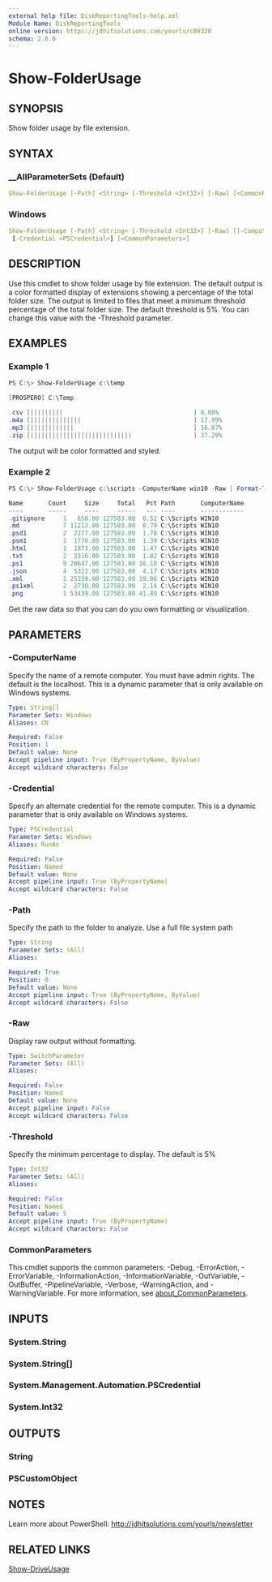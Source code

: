 ```yaml
---
external help file: DiskReportingTools-help.xml
Module Name: DiskReportingTools
online version: https://jdhitsolutions.com/yourls/c09320
schema: 2.0.0
---
```


# Show-FolderUsage

## SYNOPSIS

Show folder usage by file extension.

## SYNTAX

### __AllParameterSets (Default)

```yaml
Show-FolderUsage [-Path] <String> [-Threshold <Int32>] [-Raw] [<CommonParameters>]
```

### Windows

```yaml
Show-FolderUsage [-Path] <String> [-Threshold <Int32>] [-Raw] [[-ComputerName] <String[]>]
 [-Credential <PSCredential>] [<CommonParameters>]
```

## DESCRIPTION

Use this cmdlet to show folder usage by file extension. The default output is a color formatted display of extensions showing a percentage of the total folder size. The output is limited to files that meet a minimum threshold percentage of the total folder size. The default threshold is 5%. You can change this value with the -Threshold parameter.

## EXAMPLES

### Example 1

```powershell
PS C:\> Show-FolderUsage c:\temp

[PROSPERO] C:\Temp

.csv [|||||||||                                    ] 8.00%
.m4a [||||||||||||||                               ] 17.99%
.mp3 [||||||||||||                                 ] 16.67%
.zip [||||||||||||||||||||||||||||                 ] 37.29%
```

The output will be color formatted and styled.

### Example 2

```powershell
PS C:\> Show-FolderUsage c:\scripts -ComputerName win10 -Raw | Format-Table

Name       Count     Size     Total   Pct Path       ComputerName
----       -----     ----     -----   --- ----       ------------
.gitignore     1   658.00 127583.00  0.52 C:\Scripts WIN10
.md            7 11212.00 127583.00  8.79 C:\Scripts WIN10
.psd1          2  2277.00 127583.00  1.78 C:\Scripts WIN10
.psm1          1  1770.00 127583.00  1.39 C:\Scripts WIN10
.html          1  1873.00 127583.00  1.47 C:\Scripts WIN10
.txt           2  2316.00 127583.00  1.82 C:\Scripts WIN10
.ps1           9 20647.00 127583.00 16.18 C:\Scripts WIN10
.json          4  5322.00 127583.00  4.17 C:\Scripts WIN10
.xml           1 25339.00 127583.00 19.86 C:\Scripts WIN10
.ps1xml        2  2730.00 127583.00  2.14 C:\Scripts WIN10
.png           1 53439.00 127583.00 41.89 C:\Scripts WIN10
```

Get the raw data so that you can do you own formatting or visualization.

## PARAMETERS

### -ComputerName

Specify the name of a remote computer.
You must have admin rights.
The default is the localhost.
This is a dynamic parameter that is only available on Windows systems.

```yaml
Type: String[]
Parameter Sets: Windows
Aliases: CN

Required: False
Position: 1
Default value: None
Accept pipeline input: True (ByPropertyName, ByValue)
Accept wildcard characters: False
```

### -Credential

Specify an alternate credential for the remote computer. This is a dynamic parameter that is only available on Windows systems.

```yaml
Type: PSCredential
Parameter Sets: Windows
Aliases: RunAs

Required: False
Position: Named
Default value: None
Accept pipeline input: True (ByPropertyName)
Accept wildcard characters: False
```

### -Path

Specify the path to the folder to analyze.
Use a full file system path

```yaml
Type: String
Parameter Sets: (All)
Aliases:

Required: True
Position: 0
Default value: None
Accept pipeline input: True (ByPropertyName, ByValue)
Accept wildcard characters: False
```

### -Raw

Display raw output without formatting.

```yaml
Type: SwitchParameter
Parameter Sets: (All)
Aliases:

Required: False
Position: Named
Default value: None
Accept pipeline input: False
Accept wildcard characters: False
```

### -Threshold

Specify the minimum percentage to display.
The default is 5%

```yaml
Type: Int32
Parameter Sets: (All)
Aliases:

Required: False
Position: Named
Default value: 5
Accept pipeline input: True (ByPropertyName)
Accept wildcard characters: False
```

### CommonParameters

This cmdlet supports the common parameters: -Debug, -ErrorAction, -ErrorVariable, -InformationAction, -InformationVariable, -OutVariable, -OutBuffer, -PipelineVariable, -Verbose, -WarningAction, and -WarningVariable. For more information, see [about_CommonParameters](http://go.microsoft.com/fwlink/?LinkID=113216).

## INPUTS

### System.String

### System.String[]

### System.Management.Automation.PSCredential

### System.Int32

## OUTPUTS

### String

### PSCustomObject

## NOTES

Learn more about PowerShell: http://jdhitsolutions.com/yourls/newsletter

## RELATED LINKS

[Show-DriveUsage](Show-DriveUsage.md)
